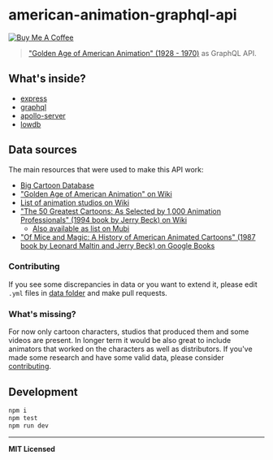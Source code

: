 # american-animation-graphql-api

<a href="https://www.buymeacoffee.com/voronianski" target="_blank"><img src="https://www.buymeacoffee.com/assets/img/custom_images/orange_img.png" height="20" alt="Buy Me A Coffee" style="height: auto !important;width: auto !important;" ></a>

> ["Golden Age of American Animation" (1928 - 1970)](https://en.wikipedia.org/wiki/Golden_age_of_American_animation) as GraphQL API.

## What's inside?

- [express](https://github.com/expressjs/express)
- [graphql](https://github.com/graphql/graphql-js)
- [apollo-server](https://github.com/apollographql/apollo-server)
- [lowdb](https://github.com/typicode/lowdb)

## Data sources

The main resources that were used to make this API work:

- [Big Cartoon Database](https://www.bcdb.com)
- ["Golden Age of American Animation" on Wiki](https://en.wikipedia.org/wiki/Golden_age_of_American_animation)
- [List of animation studios on Wiki](https://en.wikipedia.org/wiki/List_of_animation_studios)
- ["The 50 Greatest Cartoons: As Selected by 1,000 Animation Professionals" (1994 book by Jerry Beck) on Wiki](https://en.wikipedia.org/wiki/The_50_Greatest_Cartoons)
  - [Also available as list on Mubi](https://mubi.com/lists/the-50-greatest-cartoons-as-selected-by-1000-animation-professionals)
- ["Of Mice and Magic: A History of American Animated Cartoons" (1987 book by Leonard Maltin and Jerry Beck) on Google Books](https://books.google.com/books/about/Of_Mice_and_Magic.html?id=NGkcAQAAIAAJ)

### Contributing

If you see some discrepancies in data or you want to extend it, please edit `.yml` files in [data folder](https://github.com/voronianski/american-animation-graphql-api/tree/master/data) and make pull requests.

### What's missing?

For now only cartoon characters, studios that produced them and some videos are present. In longer term it would be also great to include animators that worked on the characters as well as distributors. If you've made some research and have some valid data, please consider [contributing](https://github.com/voronianski/american-animation-graphql-api#contributing).

## Development

```bash
npm i
npm test
npm run dev
```

---

**MIT Licensed**
